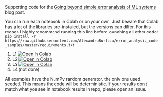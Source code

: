Supporting code for the [Going beyond simple error analysis of ML systems](https://alexandruburlacu.github.io/posts/2021-06-15-ml-error-analysis) blog post.

You can run each notebook in Colab or on your own. Just beware that Colab has a lot of the libraries pre-installed, but the versions can differ. For this reason I highly recommend running this line before launching all other code:
`pip install -r https://raw.githubusercontent.com/AlexandruBurlacu/error_analysis_code_samples/master/requirements.txt`

1. L1 [![Open In Colab](https://colab.research.google.com/assets/colab-badge.svg)](https://colab.research.google.com/github/alexandruburlacu/error_analysis_code_samples/blob/master/L1.ipynb)
2. L2 [![Open In Colab](https://colab.research.google.com/assets/colab-badge.svg)](https://colab.research.google.com/github/alexandruburlacu/error_analysis_code_samples/blob/master/L2.ipynb)
3. L3 [![Open In Colab](https://colab.research.google.com/assets/colab-badge.svg)](https://colab.research.google.com/github/alexandruburlacu/error_analysis_code_samples/blob/master/L3.ipynb)
4. L4 (not done)

All examples have the NumPy random generator, the only one used, seeded. This means the code will be deterministic. If your results don't match what you see in notebook results in repo, please open an issue.
